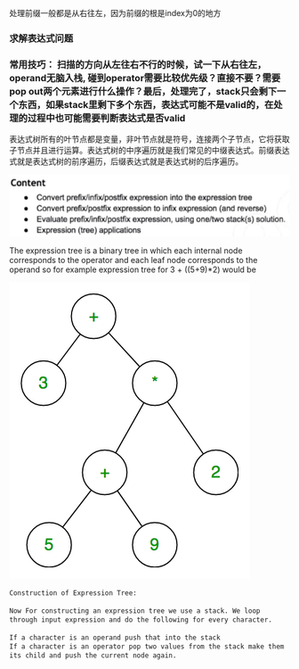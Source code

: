 处理前缀一般都是从右往左，因为前缀的根是index为0的地方


### 求解表达式问题
### 常用技巧： 扫描的方向从左往右不行的时候，试一下从右往左， operand无脑入栈, 碰到operator需要比较优先级？直接不要？需要pop out两个元素进行什么操作？最后，处理完了，stack只会剩下一个东西，如果stack里剩下多个东西，表达式可能不是valid的，在处理的过程中也可能需要判断表达式是否valid




表达式树所有的叶节点都是变量，非叶节点就是符号，连接两个子节点，它将获取子节点并且进行运算。表达式树的中序遍历就是我们常见的中缀表达式。前缀表达式就是表达式树的前序遍历，后缀表达式就是表达式树的后序遍历。


![20211110221955](https://raw.githubusercontent.com/corykingsf/hack-interview-handbook/main/image/20211110221955.png)

The expression tree is a binary tree in which each internal node corresponds to the operator and each leaf node corresponds to the operand so for example expression tree for 3 + ((5+9)*2) would be


![20211110233948](https://raw.githubusercontent.com/corykingsf/hack-interview-handbook/main/image/20211110233948.png)


```
Construction of Expression Tree: 

Now For constructing an expression tree we use a stack. We loop through input expression and do the following for every character. 

If a character is an operand push that into the stack
If a character is an operator pop two values from the stack make them its child and push the current node again.
```